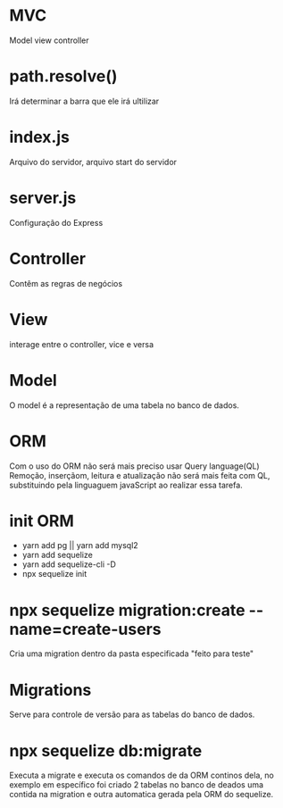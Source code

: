 # MVC
Model view controller

# path.resolve()
Irá determinar a barra que ele irá ultilizar

# index.js
Arquivo do servidor, arquivo start do servidor

# server.js
Configuração do Express

# Controller
Contêm as regras de negócios

# View
interage entre o controller, vice e versa

# Model
O model é a representação de uma tabela no banco de dados.

# ORM
Com o uso do ORM não será mais preciso usar Query language(QL) Remoção, inserçãom, leitura e atualização não será mais feita com QL, substituindo pela linguaguem javaScript ao realizar essa tarefa.

# init ORM
- yarn add pg || yarn add mysql2
- yarn add sequelize
- yarn add sequelize-cli -D
- npx sequelize init

# npx sequelize migration:create --name=create-users
Cria uma migration dentro da pasta especificada "feito para teste"

# Migrations
Serve para controle de versão para as tabelas do banco de dados.

# npx sequelize db:migrate
Executa a migrate e executa os comandos de da ORM continos dela, no exemplo em específico foi criado 2 tabelas no banco de deados uma contida na migration e outra automatica gerada pela ORM do sequelize.



